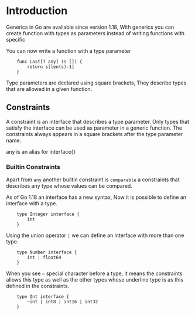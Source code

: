 # Introduction

Generics in Go are available since version 1.18, With generics you can create function with types as parameters instead of writing functions with specific

You can now write a function with a type parameter

``` golang
    func Last[T any] (s []) {
        return s[len(s)-1]
    }
```

Type parameters are declared using square brackets, They describe types that are allowed in a given function.

## Constraints

A constraint is an interface that describes a type parameter. Only types that satisfy the interface can be used as parameter in a generic function. The constraints always appears in a square brackets after the type parameter name.

any is an alias for interface{}

### Builtin Constraints

Apart from `any` another builtin constraint is `comparable` a constraints that describes any type whose values can be compared.

As of Go 1.18 an interface has a new syntax, Now it is possible to define an interface with a type.

``` golang
    type Integer interface {
        int
    }
```

Using the union operator `|` we can define an interface with more than one type.

``` golang
    type Number interface {
        int | float64
    }
```

When you see `~` special character before a type, it means the constraints allows this type as well as the other types whose underline type is as this defined in the constraints.

``` golang
    type Int interface {
        ~int | int8 | int16 | int32
    }
```
